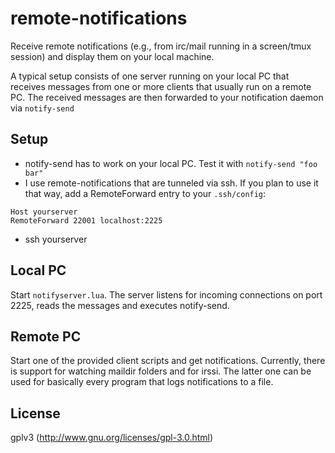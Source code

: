 remote-notifications
====================

Receive remote notifications (e.g., from irc/mail running in a screen/tmux
session) and display them on your local machine.

A typical setup consists of one server running on your local PC that receives
messages from one or more clients that usually run on a remote PC. The received
messages are then forwarded to your notification daemon via `notify-send`

Setup
-----
- notify-send has to work on your local PC. Test it with `notify-send "foo bar"`
- I use remote-notifications that are tunneled via ssh. If you plan to use it
that way, add a RemoteForward entry to your `.ssh/config`:
```
Host yourserver
RemoteForward 22001 localhost:2225
```
- ssh yourserver

Local PC
--------
Start `notifyserver.lua`. The server listens for incoming connections on port
2225, reads the messages and executes notify-send.

Remote PC
---------
Start one of the provided client scripts and get notifications. Currently, there
is support for watching maildir folders and for irssi. The latter one can be
used for basically every program that logs notifications to a file.

License
-------
gplv3 (http://www.gnu.org/licenses/gpl-3.0.html)

